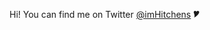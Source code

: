 Hi! You can find me on Twitter [@imHitchens](https://twitter.com/imHitchens) 🎔

<!---
- 👀 I’m interested in ...
- 🌱 I’m currently learning ...
- 💞️ I’m looking to collaborate on ...
- 📫 How to reach me ...

simely/simely is a ✨ special ✨ repository because its `README.md` (this file) appears on your GitHub profile.
You can click the Preview link to take a look at your changes.
--->
